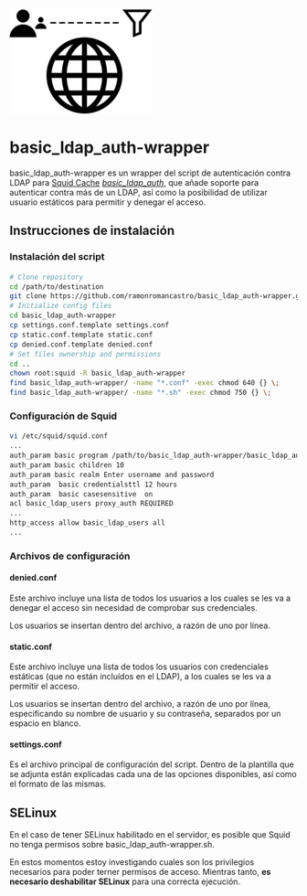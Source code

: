 ![Wrapper for basic_ldap_auth Squid Proxy plugin](logo.png "Wrapper for basic_ldap_auth Squid Proxy plugin")

# basic_ldap_auth-wrapper

basic_ldap_auth-wrapper es un wrapper del script de autenticación contra LDAP para [Squid Cache](http://www.squid-cache.org/) [*basic_ldap_auth*](http://www.squid-cache.org/Versions/v4/manuals/basic_ldap_auth.html), que añade soporte para autenticar contra más de un LDAP, así como la posibilidad de utilizar usuario estáticos para permitir y denegar el acceso.

## Instrucciones de instalación

### Instalación del script

```bash
# Clone repository
cd /path/to/destination
git clone https://github.com/ramonromancastro/basic_ldap_auth-wrapper.git
# Initialize config files
cd basic_ldap_auth-wrapper
cp settings.conf.template settings.conf
cp static.conf.template static.conf
cp denied.conf.template denied.conf
# Set files ownership and permissions
cd ..
chown root:squid -R basic_ldap_auth-wrapper
find basic_ldap_auth-wrapper/ -name "*.conf" -exec chmod 640 {} \;
find basic_ldap_auth-wrapper/ -name "*.sh" -exec chmod 750 {} \;
```

### Configuración de Squid

```bash
vi /etc/squid/squid.conf
...
auth_param basic program /path/to/basic_ldap_auth-wrapper/basic_ldap_auth-wrapper.sh
auth_param basic children 10
auth_param basic realm Enter username and password
auth_param  basic credentialsttl 12 hours
auth_param  basic casesensitive  on
acl basic_ldap_users proxy_auth REQUIRED
...
http_access allow basic_ldap_users all
...
```

### Archivos de configuración

#### denied.conf

Este archivo incluye una lista de todos los usuarios a los cuales se les va a denegar el acceso sin necesidad de comprobar sus credenciales.

Los usuarios se insertan dentro del archivo, a razón de uno por línea.

#### static.conf

Este archivo incluye una lista de todos los usuarios con credenciales estáticas (que no están incluídos en el LDAP), a los cuales se les va a permitir el acceso.

Los usuarios se insertan dentro del archivo, a razón de uno por línea, especificando su nombre de usuario y su contraseña, separados por un espacio en blanco.

#### settings.conf

Es el archivo principal de configuración del script. Dentro de la plantilla que se adjunta están explicadas cada una de las opciones disponibles, así como el formato de las mismas.

## SELinux

En el caso de tener SELinux habilitado en el servidor, es posible que Squid no tenga permisos sobre basic_ldap_auth-wrapper.sh.

En estos momentos estoy investigando cuales son los privilegios necesarios para poder terner permisos de acceso. Mientras tanto, **es necesario deshabilitar SELinux** para una correcta ejecución.
